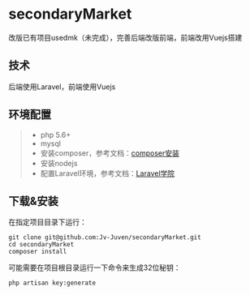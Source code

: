 # secondaryMarket
改版已有项目usedmk（未完成），完善后端改版前端，前端改用Vuejs搭建

## 技术
后端使用Laravel，前端使用Vuejs

## 环境配置

> + php 5.6+
> + mysql
> + 安装composer，参考文档：[composer安装](http://weizhifeng.net/manage-php-dependency-with-composer.html)
> + 安装nodejs
> + 配置Laravel环境，参考文档：[Laravel学院](http://laravelacademy.org/laravel-docs-5_2)

## 下载&安装

在指定项目目录下运行：

```
git clone git@github.com:Jv-Juven/secondaryMarket.git
cd secondaryMarket
composer install
```

可能需要在项目根目录运行一下命令来生成32位秘钥：

```
php artisan key:generate
```
